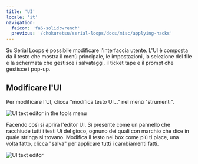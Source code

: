 ```yaml
---
title: 'UI'
locale: 'it'
navigation:
  faicon: 'fa6-solid:wrench'
  previous: '/chokuretsu/serial-loops/docs/misc/applying-hacks'
---
```


Su Serial Loops è possibile modificare l'interfaccia utente. L'UI è composta da il testo che mostra il menù principale, le impostazioni, la selezione del file e
la schermata che gestisce i salvataggi, il ticket tape e il prompt che gestisce i pop-up.

## Modificare l'UI
Per modificare l'UI, clicca "modifica testo UI..." nel menù "strumenti".

![UI text editor in the tools menu](/images/chokuretsu/serial-loops/tools-menu.png)

Facendo così si aprirà l'editor UI. Sì presente come un pannello che racchiude tutti i testi Ui del gioco, ognuno dei quali con marchio che dice in quale stringa si trovano. Modifica il testo nei box come più ti piace, una volta fatto, clicca "salva" per applicare tutti i cambiamenti fatti.

![UI text editor](/images/chokuretsu/serial-loops/edit-ui-text.png)